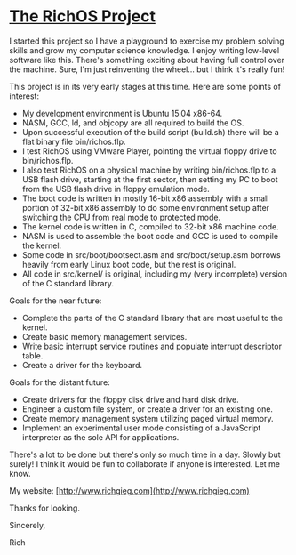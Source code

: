 # [The RichOS Project](http://richgieg.com/richos)

I started this project so I have a playground to
exercise my problem solving skills and grow my computer science knowledge. I
enjoy writing low-level software like this. There's something exciting about
having full control over the machine. Sure, I'm just reinventing the wheel...
but I think it's really fun!

This project is in its very early stages at this time. Here are some points of
interest:

- My development environment is Ubuntu 15.04 x86-64.
- NASM, GCC, ld, and objcopy are all required to build the OS.
- Upon successful execution of the build script (build.sh) there will be a
flat binary file bin/richos.flp.
- I test RichOS using VMware Player, pointing the virtual floppy drive to
bin/richos.flp.
- I also test RichOS on a physical machine by writing bin/richos.flp to a USB
flash drive, starting at the first sector, then setting my PC to boot from the
USB flash drive in floppy emulation mode.
- The boot code is written in mostly 16-bit x86 assembly with a small portion of
32-bit x86 assembly to do some environment setup after switching the CPU from
real mode to protected mode.
- The kernel code is written in C, compiled to 32-bit x86 machine code.
- NASM is used to assemble the boot code and GCC is used to compile the kernel.
- Some code in src/boot/bootsect.asm and src/boot/setup.asm borrows heavily from
early Linux boot code, but the rest is original.
- All code in src/kernel/ is original, including my (very incomplete) version
of the C standard library.

Goals for the near future:

- Complete the parts of the C standard library that are most useful to the
kernel.
- Create basic memory management services.
- Write basic interrupt service routines and populate interrupt descriptor table.
- Create a driver for the keyboard.

Goals for the distant future:

- Create drivers for the floppy disk drive and hard disk drive.
- Engineer a custom file system, or create a driver for an existing one.
- Create memory management system utilizing paged virtual memory.
- Implement an experimental user mode consisting of a JavaScript interpreter as
the sole API for applications.

There's a lot to be done but there's only so much time in a day. Slowly but
surely! I think it would be fun to collaborate if anyone is interested.
Let me know.

My website:
[http://www.richgieg.com](http://www.richgieg.com)

Thanks for looking. 

Sincerely,

Rich
